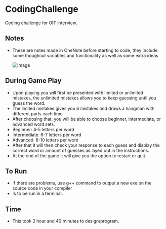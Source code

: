 # CodingChallenge
Coding challenge for OIT interview.

## Notes
- These are notes made in OneNote before starting to code, they include some thoughout variables and functionality as well as some extra ideas

  ![image](https://github.com/jaxgardner/CodingChallenge/assets/140025555/7eeb1bb2-d12f-45d2-b11a-c47e93cd3888)

## During Game Play
- Upon playing you will first be presented with limited or unlimited mistakes, the unlimited mistakes allows you to keep guessing until you guess the word.
- The limited mistakes gives you 6 mistakes and draws a hangman with different parts each time
- After choosing that, you will be able to choose beginner, intermediate, or advanced word sets.
- Beginner: 4-5 letters per word
- Intermediate: 6-7 letters per word
- Advanced: 8-10 letters per word
- After that it will then check your response to each guess and display the correct word or amount of guesses as layed out in the instructions.
- At the end of the game it will give you the option to restart or quit.

## To Run
- If there are problems, use g++ command to output a new exe on the source code in your compiler
- Is to be run in a terminal.

## Time
- This took 3 hour and 40 minutes to design/program.
